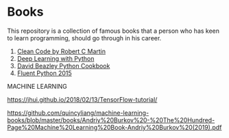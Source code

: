 # Books
This repository is a collection of famous books that a person who has keen to learn programming, should go through in his career.

1. [Clean Code by Robert C Martin](https://github.com/letspython3x/Books/blob/master/Clean%20Code%20by%20Robert%20C%20Martin)
2. [Deep Learning with Python](https://github.com/letspython3x/Books/blob/master/Deep%20Learning%20with%20Python.pdf)
3. [David Beazley Python Cookbook](https://github.com/letspython3x/Books/blob/master/D.%20Beazley%2C%20B.K.%20Jones%20-%20Python%20Cookbook%2C%203rd%20Edition.%202013.pdf)
4. [Fluent Python 2015](http://1.droppdf.com/files/X06AR/fluent-python-2015-.pdf)



MACHINE LEARNING

https://jhui.github.io/2018/02/13/TensorFlow-tutorial/

https://github.com/quincyliang/machine-learning-books/blob/master/books/Andriy%20Burkov%20-%20The%20Hundred-Page%20Machine%20Learning%20Book-Andriy%20Burkov%20(2019).pdf


